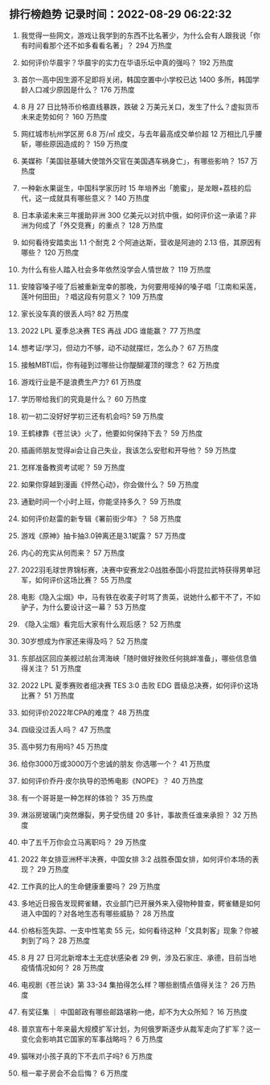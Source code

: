 
## 排行榜趋势 记录时间：2022-08-29 06:22:32
  
  1. 我觉得一些网文，游戏让我学到的东西不比名著少，为什么会有人跟我说「你有时间看那个还不如多看看名著」？ 294 万热度
    
  2. 如何评价华晨宇？华晨宇的实力在华语乐坛中真的强吗？ 192 万热度
    
  3. 首尔一高中因生源不足即将关闭，韩国空置中小学校已达 1400 多所，韩国学龄人口减少原因是什么？ 176 万热度
    
  4. 8 月 27 日比特币价格直线暴跌，跌破 2 万美元关口，发生了什么？虚拟货币未来走势如何？ 160 万热度
    
  5. 网红城市杭州学区房 6.8 万/㎡ 成交，与去年最高成交单价超 12 万相比几乎腰斩，哪些原因造成的？ 159 万热度
    
  6. 美媒称「美国驻基辅大使馆外交官在美国遇车祸身亡」，有哪些影响？ 157 万热度
    
  7. 一种新水果诞生，中国科学家历时 15 年培养出「脆蜜」，是龙眼+荔枝的后代，这一成就具有哪些意义？ 140 万热度
    
  8. 日本承诺未来三年援助非洲 300 亿美元以对抗中俄，如何评价这一承诺？非洲为何成了「外交竞赛」的重点？ 128 万热度
    
  9. 如何看待安踏卖出 1.1 个耐克 2 个阿迪达斯，营收是阿迪的 2.13 倍，其原因有哪些？ 120 万热度
    
  10. 为什么有些人踏入社会多年依然没学会人情世故？ 119 万热度
    
  11. 安陵容嗓子哑了后被重新宠幸的那晚，为何要用哑掉的嗓子唱「江南和采莲，莲叶何田田」？唱这段有何意义？ 109 万热度
    
  12. 家长没车真的很丢人吗? 82 万热度
    
  13. 2022 LPL 夏季总决赛 TES 再战 JDG 谁能赢？ 77 万热度
    
  14. 想考证/学习，但动力不够，动不动就摆烂，怎么办？ 67 万热度
    
  15. 接触MBTI后，你有碰到过哪些让你醍醐灌顶的理念？ 62 万热度
    
  16. 游戏行业是不是浪费生产力? 61 万热度
    
  17. 学历带给我们的究竟是什么？ 60 万热度
    
  18. 初一初二没好好学初三还有机会吗? 59 万热度
    
  19. 王鹤棣靠《苍兰诀》火了，他要如何保持下去？ 59 万热度
    
  20. 插画师朋友觉得ai会让自己失业，我该怎么安慰和开导他？ 59 万热度
    
  21. 怎样准备教资考试呢？ 59 万热度
    
  22. 如果你穿越到漫画《怦然心动》，你会做什么？ 59 万热度
    
  23. 通勤时间一个小时上班，你能坚持多久？ 59 万热度
    
  24. 如何评价赵雷的新专辑《署前街少年》？ 58 万热度
    
  25. 游戏《原神》抽卡抽3.0钟离还是3.1妮露？ 57 万热度
    
  26. 内心的充实从何而来？ 57 万热度
    
  27. 2022羽毛球世界锦标赛，决赛中安赛龙2:0战胜泰国小将昆拉武特获得男单冠军，如何评价这场比赛？ 55 万热度
    
  28. 电影《隐入尘烟》中，马有铁在收麦子时骂了贵英，说她什么都干不了，不如驴子，为什么要设计这一幕？ 53 万热度
    
  29. 《隐入尘烟》看完后大家有什么观后感？ 52 万热度
    
  30. 30岁想成为作家还来得及吗？ 52 万热度
    
  31. 东部战区回应美舰过航台湾海峡「随时做好挫败任何挑衅准备」，哪些信息值得关注？ 51 万热度
    
  32. 2022 LPL 夏季赛败者组决赛 TES 3:0 击败 EDG 晋级总决赛，如何评价这场比赛？ 51 万热度
    
  33. 如何评价2022年CPA的难度？ 48 万热度
    
  34. 四级没过丢人吗？ 47 万热度
    
  35. 高中努力有用吗? 45 万热度
    
  36. 给你3000万或3000万个忠诚的朋友 你选哪一个？ 41 万热度
    
  37. 如何评价乔丹·皮尔执导的恐怖电影《NOPE》？ 40 万热度
    
  38. 有一个哥哥是一种怎样的体验？ 35 万热度
    
  39. 淋浴房玻璃门突然爆裂，男子受伤缝 20 多针，事故责任谁来承担？ 32 万热度
    
  40. 中了五千万你会立马离职吗？ 29 万热度
    
  41. 2022 年女排亚洲杯半决赛，中国女排 3:2 战胜泰国女排，如何评价本场的表现？ 29 万热度
    
  42. 工作真的比人的生命健康重要吗？ 29 万热度
    
  43. 多地近日报告发现鳄雀鳝，农业部门已开展外来入侵物种普查，鳄雀鳝是如何进入中国的？对各地生态有哪些威胁？ 28 万热度
    
  44. 价格标签失踪、一支中性笔卖 55 元，如何看待这种「文具刺客」现象？你被刺到了吗？ 28 万热度
    
  45. 8 月 27 日河北新增本土无症状感染者 29 例，涉及石家庄、承德，目前当地疫情情况如何？ 28 万热度
    
  46. 电视剧《苍兰诀》第 33-34 集拍得怎么样？哪些剧情点值得关注？ 26 万热度
    
  47. 有奖征集 ｜ 中国邮政有哪些邮路堪称一绝，却不为大众所知？ 16 万热度
    
  48. 普京宣布十年来最大规模扩军计划，为何俄罗斯逐步从裁军走向了扩军？这一变化会影响其它国家的军事战略吗？ 6 万热度
    
  49. 猫咪对小孩子真的下不去爪子吗? 6 万热度
    
  50. 租一辈子房会不会后悔？ 6 万热度
    